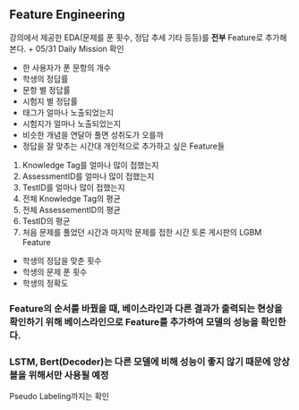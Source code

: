 ## Feature Engineering
강의에서 제공한 EDA(문제를 푼 횟수, 정답 추세 기타 등등)를 **전부** Feature로 추가해본다. + 05/31 Daily Mission 확인
- 한 사용자가 푼 문항의 개수
- 학생의 정답률
- 문항 별 정답률
- 시험지 별 정답률
- 태그가 얼마나 노출되었는지
- 시험지가 얼마나 노출되었는지
- 비슷한 개념을 연달아 풀면 성취도가 오를까
- 정답을 잘 맞추는 시간대
개인적으로 추가하고 싶은 Feature들
1. Knowledge Tag를 얼마나 많이 접했는지
2. AssessmentID를 얼마나 많이 접했는지
3. TestID를 얼마나 많이 접했는지
4. 전체 Knowledge Tag의 평균
5. 전체 AssessementID의 평균
6. TestID의 평균
7. 처음 문제를 풀었던 시간과 마지막 문제를 접한 시간
토론 게시판의 LGBM Feature
- 학생의 정답을 맞춘 횟수
- 학생의 문제 푼 횟수
- 학생의 정확도

### Feature의 순서를 바꿨을 때, 베이스라인과 다른 결과가 출력되는 현상을 확인하기 위해 베이스라인으로 Feature를 추가하여 모델의 성능을 확인한다.

### LSTM, Bert(Decoder)는 다른 모델에 비해 성능이 좋지 않기 때문에 앙상블을 위해서만 사용될 예정
Pseudo Labeling까지는 확인
